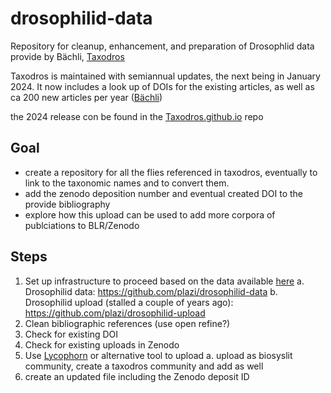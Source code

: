 # drosophilid-data
Repository for cleanup, enhancement, and preparation of Drosophlid data provide by Bächli, [Taxodros](https://www.taxodros.uzh.ch/)

Taxodros is maintained with semiannual updates, the next being in January 2024. It now includes a look up of DOIs for the existing articles, as well as ca 200 new articles per year ([Bächli](https://github.com/plazi/drosophilid-data/issues/20))

the 2024 release con be found in the [Taxodros.github.io](https://taxodros.github.io/) repo

## Goal
* create a repository for all the flies referenced in taxodros, eventually to link to the taxonomic names and to convert them.
* add the zenodo deposition number and eventual created DOI to the provide bibliography
* explore how this upload can be used to add more corpora of publciations to BLR/Zenodo

## Steps
1. Set up infrastructure to proceed based on the data available [here](https://drive.google.com/drive/u/0/folders/0B_yrQwn4yBySfjBfOFZfNGdvTEhobl9YR21UazlmcWxfNnlzYUM1dFVaS0UtS1JsNTJ6WFU?resourcekey=0-Orz3w0AIiL0lMbN8jdHfPg)
      a. Drosophilid data: https://github.com/plazi/drosophilid-data
      b. Drosophilid upload (stalled a couple of years ago): https://github.com/plazi/drosophilid-upload
2. Clean bibliographic references (use open refine?)
3. Check for existing DOI
4. Check for existing uploads in Zenodo
5. Use [Lycophorn](https://github.com/plazi/lycophron) or alternative tool to upload
      a. upload as biosyslit community, create a taxodros community and add as well
6. create an updated file including the Zenodo deposit ID   
